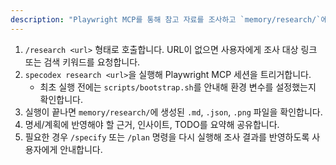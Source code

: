 ```yaml
---
description: "Playwright MCP를 통해 참고 자료를 조사하고 `memory/research/`에 로그를 남김"
---
```


1. `/research <url>` 형태로 호출합니다. URL이 없으면 사용자에게 조사 대상 링크 또는 검색 키워드를 요청합니다.
2. `specodex research <url>`을 실행해 Playwright MCP 세션을 트리거합니다.
   - 최초 실행 전에는 `scripts/bootstrap.sh`를 안내해 환경 변수를 설정했는지 확인합니다.
3. 실행이 끝나면 `memory/research/`에 생성된 `.md`, `.json`, `.png` 파일을 확인합니다.
4. 명세/계획에 반영해야 할 근거, 인사이트, TODO를 요약해 공유합니다.
5. 필요한 경우 `/specify` 또는 `/plan` 명령을 다시 실행해 조사 결과를 반영하도록 사용자에게 안내합니다.
